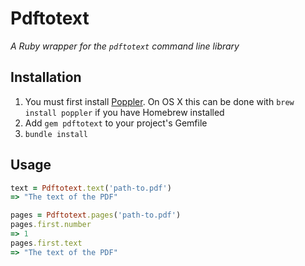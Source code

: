 # Pdftotext

*A Ruby wrapper for the `pdftotext` command line library*

## Installation

1. You must first install [Poppler](http://poppler.freedesktop.org/). On OS X this can be done with `brew install poppler` if you have Homebrew installed
2. Add `gem pdftotext` to your project's Gemfile
3. `bundle install`

## Usage

```ruby
text = Pdftotext.text('path-to.pdf')
=> "The text of the PDF"

pages = Pdftotext.pages('path-to.pdf')
pages.first.number
=> 1
pages.first.text
=> "The text of the PDF"
```
